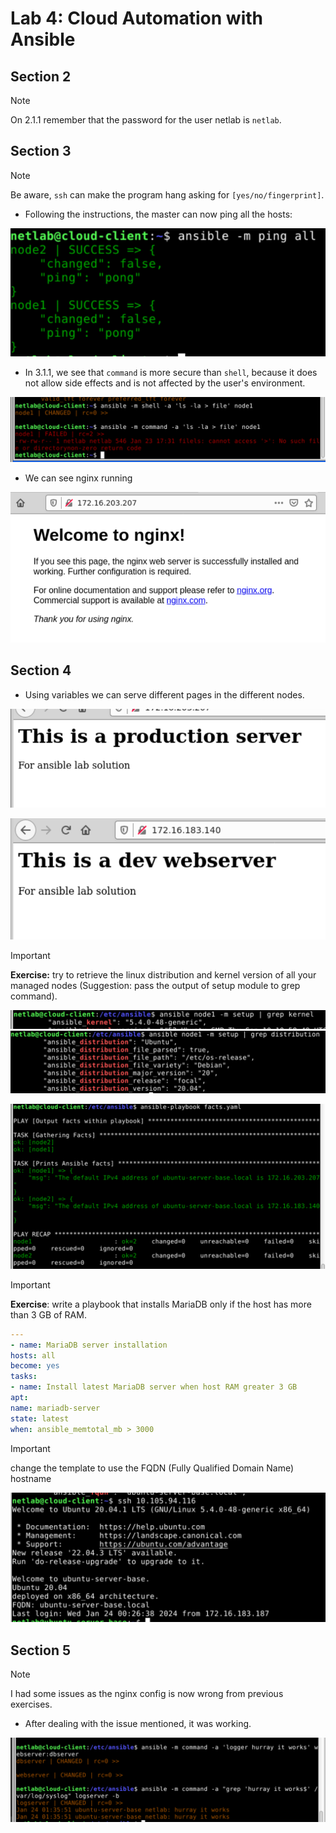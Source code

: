 # Lab 4: Cloud Automation with Ansible

## Section 2

> [!NOTE]
> On 2.1.1 remember that the password for the user netlab is `netlab`.

## Section 3

> [!NOTE]
> Be aware, `ssh` can make the program hang asking for `[yes/no/fingerprint]`.

- Following the instructions, the master can now ping all the hosts:

![Alt text](images/1.png)

- In 3.1.1, we see that `command` is more secure than `shell`, because it does not allow side effects and is not affected by the user's environment.

![Alt text](images/2.png)

- We can see nginx running

![Alt text](images/3.png)

## Section 4

- Using variables we can serve different pages in the different nodes.

![Alt text](images/4.png)

![Alt text](images/5.png)

> [!IMPORTANT]
> **Exercise:** try to retrieve the linux distribution and kernel version of all your managed nodes (Suggestion:
pass the output of setup module to grep command).

![Alt text](images/6.png)
![Alt text](images/7.png)

![Alt text](images/8.png)

> [!IMPORTANT]
> **Exercise**: write a playbook that installs MariaDB only if the host has more than 3 GB of RAM.

```yaml
---
- name: MariaDB server installation
hosts: all
become: yes
tasks:
- name: Install latest MariaDB server when host RAM greater 3 GB
apt:
name: mariadb-server
state: latest
when: ansible_memtotal_mb > 3000
```

> [!IMPORTANT]
> change the template to use the FQDN (Fully Qualified Domain Name) hostname

![Alt text](images/9.png)

## Section 5

> [!NOTE]
> I had some issues as the nginx config is now wrong from previous exercises.

- After dealing with the issue mentioned, it was working.

![Alt text](images/10.png)